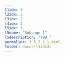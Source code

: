```yaml
---
l1idx: 3
l2idx: 3
l3idx: 2
l4idx: 2
l5idx: 1
l5name: "Subpage 1"
l5description: "TBD."
permalink: 3_3_2_2_1.html
folder: docos\l1idx3\
---
```

